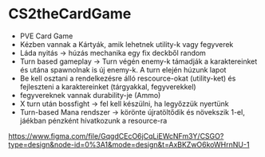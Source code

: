 # CS2theCardGame

- PVE Card Game
- Kézben vannak a Kártyák, amik lehetnek utility-k vagy fegyverek
- Láda nyitás -> húzás mechanika egy fix deckből random
- Turn based gameplay -> Turn végén enemy-k támadják a karaktereinket és utána spawnolnak is új enemy-k. A turn elején húzunk lapot
- Be kell osztani a rendelkezésre álló rescource-okat (utility-ket) és fejleszteni a karaktereinket (tárgyakkal, fegyverekkel)
- fegyvereknek vannak durability-je (Ammo)
- X turn után bossfight -> fel kell készülni, ha legyőzzük nyertünk
- Turn-based Mana rendszer -> körönte újratöltődik és növekszik 1-el, jáékban pénzként hívatkozunk a resource-ra 

https://www.figma.com/file/GqgdCEcO6jCqLiEWcNFm3Y/CSGO?type=design&node-id=0%3A1&mode=design&t=AxBKZwO6koWHrnNU-1
